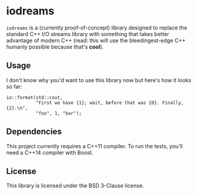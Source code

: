 # iodreams

`iodreams` is a (currently proof-of-concept) library designed to replace the
standard C++ I/O streams library with something that takes better advantage of
modern C++ (read: this will use the bleedingest-edge C++ humanly possible
because that's **cool**).

## Usage

I don't know why you'd want to use this library now but here's how it looks so
far:

```
io::format(std::cout,
           "First we have {1}; wait, before that was {0}. Finally, {2}.\n",
           "foo", 1, "bar");

```

## Dependencies

This project currently requires a C++11 compiler. To run the tests, you'll need
a C++14 compiler with Boost.

## License

This library is licensed under the BSD 3-Clause license.
